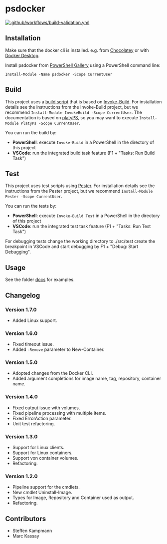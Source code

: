 # psdocker

[![.github/workflows/build-validation.yml](https://github.com/abbgrade/psdocker/actions/workflows/build-validation.yml/badge.svg?branch=develop)](https://github.com/abbgrade/psdocker/actions/workflows/build-validation.yml)

## Installation

Make sure that the docker cli is installed. e.g. from [Chocolatey](https://chocolatey.org/packages/docker-cli) or with [Docker Desktop](https://hub.docker.com/editions/community/docker-ce-desktop-windows/).

Install psdocker from [PowerShell Gallery](https://www.powershellgallery.com/packages/psdocker) using a PowerShell command line:

    Install-Module -Name psdocker -Scope CurrentUser

## Build

This project uses a [build script](./psdocker.build.ps1) that is based on [Invoke-Build](https://github.com/nightroman/Invoke-Build).
For installation details see the instructions from the Invoke-Build project, but we recommend `Install-Module InvokeBuild -Scope CurrentUser`.
The documentation is based on [platyPS](https://github.com/PowerShell/platyPS), so you may want to execute `Install-Module PlatyPs -Scope CurrentUser`.

You can run the build by:

- __PowerShell__: execute `Invoke-Build` in a PowerShell in the directory of this project
- __VSCode__: run the integrated build task feature (F1 + "Tasks: Run Build Task")

## Test

This project uses test scripts using [Pester](https://github.com/pester/Pester).
For installation details see the instructions from the Pester project, but we recommend `Install-Module Pester -Scope CurrentUser`.

You can run the tests by:

- __PowerShell__: execute `Invoke-Build Test` in a PowerShell in the directory of this project
- __VSCode__: run the integrated test task feature (F1 + "Tasks: Run Test Task")

For debugging tests change the working directory to ./src/test create the breakpoint in VSCode and start debugging by F1 + "Debug: Start Debugging".

## Usage

See the folder [docs](./docs) for examples.

## Changelog

### Version 1.7.0

- Added Linux support.

### Version 1.6.0

- Fixed timeout issue.
- Added `-Remove` parameter to New-Container.

### Version 1.5.0

- Adopted changes from the Docker CLI.
- Added argument completions for image name, tag, repository, container name.

### Version 1.4.0

- Fixed output issue with volumes.
- Fixed pipeline processing with multiple items.
- Fixed ErrorAction parameter.
- Unit test refactoring.

### Version 1.3.0

- Support for Linux clients.
- Support for Linux containers.
- Support von container volumes.
- Refactoring.

### Version 1.2.0

- Pipeline support for the cmdlets.
- New cmdlet Uninstall-Image.
- Types for Image, Repository and Container used as output.
- Refactoring.

## Contributors

- Steffen Kampmann
- Marc Kassay
